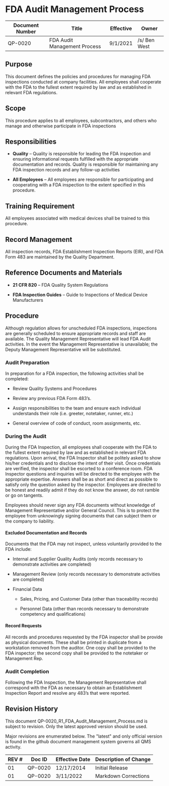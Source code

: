# FDA Audit Management Process

Document Number|Title|Effective|Owner
---------------|-------------------------------------|----|-----
QP-0020|FDA Audit Management Process|9/1/2021|/s/ Ben West

## Purpose

 This document defines the policies and procedures for managing FDA
 inspections conducted at company facilities. All employees shall
 cooperate with the FDA to the fullest extent required by law and as
 established in relevant FDA regulations.

## Scope

 This procedure applies to all employees, subcontractors, and others
 who manage and otherwise participate in FDA inspections

## Responsibilities

* **Quality** – Quality is responsible for leading the FDA inspection
 and ensuring informational requests fulfilled with the appropriate
 documentation and records. Quality is responsible for maintaining any
 FDA inspection records and any follow-up activities

* **All Employees** – All employees are responsible for participating
 and cooperating with a FDA inspection to the extent specified in this
 procedure.

## Training Requirement

All employees associated with medical
     devices shall be trained to this procedure.

## Record Management

All inspection records, FDA Establishment
     Inspection Reports (EIR), and FDA Form 483 are maintained by the
     Quality Department.

## Reference Documents and Materials

* **21 CFR 820** – FDA Quality System Regulations

* **FDA Inspection Guides** – Guide to Inspections of Medical Device
 Manufacturers

## Procedure

 Although regulation allows for unscheduled FDA inspections,
 inspections are generally scheduled to ensure appropriate records and
 staff are available. The Quality Management Representative will lead
 FDA Audit activities. In the event the Management Representative is
 unavailable; the Deputy Management Representative will be substituted.

### Audit Preparation

 In preparation for a FDA inspection, the following activities shall be
 completed:

* Review Quality Systems and Procedures
* Review any previous FDA Form 483’s.

* Assign responsibilities to the team and ensure each individual
     understands their role (i.e. greeter, notetaker, runner, etc.)

* General overview of code of conduct, room assignments, etc.

### During the Audit

 During the FDA Inspection, all employees shall cooperate with the FDA
 to the fullest extent required by law and as established in relevant
 FDA regulations. Upon arrival, the FDA Inspector shall be politely
 asked to show his/her credentials and to disclose the intent of their
 visit. Once credentials are verified, the inspector shall be escorted
 to a conference room. FDA Inspector questions and inquiries will be
 directed to the employee with the appropriate expertise. Answers shall
 be as short and direct as possible to satisfy only the question asked
 by the inspector. Employees are directed to be honest and readily
 admit if they do not know the answer, do not ramble or go on tangents.

 Employees should never sign any FDA documents without knowledge of
 Management Representative and/or General Council. This is to protect
 the employee from unknowingly signing documents that can subject them
 or the company to liability.

#### Excluded Documentation and Records

 Documents that the FDA may not inspect, unless voluntarily provided to
 the FDA include:

* Internal and Supplier Quality Audits (only records necessary to
     demonstrate activities are completed)

* Management Review (only records necessary to demonstrate activities
     are completed)

* Financial Data

  * Sales, Pricing, and Customer Data (other than traceability records)

  * Personnel Data (other than records necessary to demonstrate
     competency and qualifications)

#### Record Requests

 All records and procedures requested by the FDA inspector shall be
 provide as physical documents. These shall be printed in duplicate
 from a workstation removed from the auditor. One copy shall be
 provided to the FDA inspector; the second copy shall be provided to
 the notetaker or Management Rep.

### Audit Completion

 Following the FDA Inspection, the Management Representative shall
 correspond with the FDA as necessary to obtain an Establishment
 Inspection Report and resolve any 483’s that were reported.

## Revision History

This document  QP-0020_R1_FDA_Audit_Management_Process.md
is subject to revision. Only the latest approved version should be used.

Major revisions are enumerated below.
The "latest" and only official version is found in the github document management system governs all QMS activity.

REV #|Doc ID|Effective Date|Description of Change
-----|------|--------------|---------------------
01   | QP-0020|12/17/2014|Initial Release
01   | QP-0020|3/11/2022|Markdown Corrections

